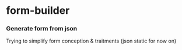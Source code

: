 # form-builder
### Generate form from json
Trying to simplify form conception &amp; traitments
(json static for now on)